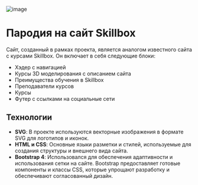 ![image](https://github.com/PomaH-x/My_Projects/assets/65172823/b8fad418-5c8d-45ab-93f4-692ba6302b82)

# Пародия на сайт Skillbox
Сайт, созданный в рамках проекта, является аналогом известного сайта с курсами Skillbox. Он включает в себя следующие блоки:
- Хэдер с навигацией
- Курсы 3D моделирования с описанием сайта
- Преимущества обучения в Skillbox
- Преподаватели курсов
- Курсы
- Футер с ссылками на социальные сети

## Технологии

- **SVG**: В проекте используются векторные изображения в формате SVG для логотипов и иконок.
- **HTML и CSS**: Основные языки разметки и стилей, используемые для создания структуры и внешнего вида сайта.
- **Bootstrap 4**: Использовался для обеспечения адаптивности и использования сетки на сайте. Bootstrap предоставляет готовые компоненты и классы CSS, которые упрощают разработку и обеспечивают согласованный дизайн.
